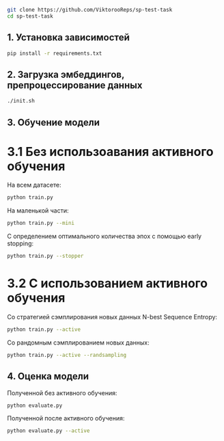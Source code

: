 ```bash
git clone https://github.com/ViktorooReps/sp-test-task
cd sp-test-task
```

## 1. Установка зависимостей
```bash
pip install -r requirements.txt
```

## 2. Загрузка эмбеддингов, препроцессирование данных
```bash
./init.sh
```

## 3. Обучение модели

# 3.1 Без использоавания активного обучения
На всем датасете:
```bash
python train.py
```
На маленькой части:
```bash
python train.py --mini
```
C определением оптимального количества эпох с помощью early stopping:
```bash
python train.py --stopper
```

# 3.2 С использованием активного обучения
Со стратегией сэмплирования новых данных N-best Sequence Entropy:
```bash
python train.py --active
```
Со рандомным сэмплированием новых данных:
```bash
python train.py --active --randsampling
```

## 4. Оценка модели
Полученной без активного обучения:
```bash
python evaluate.py
```
Полученной после активного обучения:
```bash
python evaluate.py --active
```
